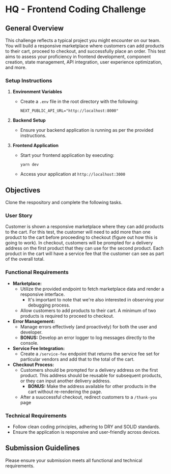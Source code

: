 # HQ - Frontend Coding Challenge
## General Overview
This challenge reflects a typical project you might encounter on our team. You will build a responsive marketplace where customers can add products to their cart, proceed to checkout, and successfully place an order. This test aims to assess your proficiency in frontend development, component creation, state management, API integration, user experience optimization, and more.

### Setup Instructions
1. **Environment Variables**
    - Create a `.env` file in the root directory with the following:
      ```
      NEXT_PUBLIC_API_URL="http://localhost:8000"
      ```

2. **Backend Setup**
    - Ensure your backend application is running as per the provided instructions.

3. **Frontend Application**
    - Start your frontend application by executing:
      ```
      yarn dev
      ```
    - Access your application at `http://localhost:3000`

## Objectives
  Clone the respository and complete the following tasks.

### User Story
  Customer is shown a responsive marketplace where they can add products to the cart. For this test, the customer will need to add more than one product to the cart before proceeding to checkout (figure out how this is going to work). In checkout, customers will be prompted for a delivery address on the first product that they can use for the second product. Each product in the cart will have a service fee that the customer can see as part of the overall total.
  
### Functional Requirements
  - **Marketplace:**
    - Utilize the provided endpoint to fetch marketplace data and render a responsive interface.
      - It's important to note that we're also interested in observing your debugging process.
    - Allow customers to add products to their cart. A minimum of two products is required to proceed to checkout.
  - **Error Management:**
    - Manage errors effectively (and proactively) for both the user and developer.
    - **BONUS:** Develop an error logger to log messages directly to the console.
  - **Service Fee Integration:**
    - Create a `/service-fee` endpoint that returns the service fee set for particular vendors and add that to the total of the cart.
  - **Checkout Process:**
    - Customers should be prompted for a delivery address on the first product. This address should be reusable for subsequent products, or they can input another delivery address.
      - **BONUS:** Make the address available for other products in the cart without re-rendering the page.
    - After a suuccessful checkout, redirect customers to a `/thank-you` page

### Technical Requirements
  - Follow clean coding principles, adhering to DRY and SOLID standards.
  - Ensure the application is responsive and user-friendly across devices.

## Submission Guidelines
Please ensure your submission meets all functional and technical requirements. 

